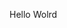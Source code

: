 Hello Wolrd

















































































































































































































































































































































































































































































































































































































































































































































































































































































































































































































































































































































































































































































































































































































































































































































































































































































































































































































































































































































































































































































































































































































































































































































































































































































































































































































































































































































































































































































































































































































































































































































































































































































































































































































































































































































































































































































































































































































































































































































































































































































































































































































































































































































































































































































































































































































